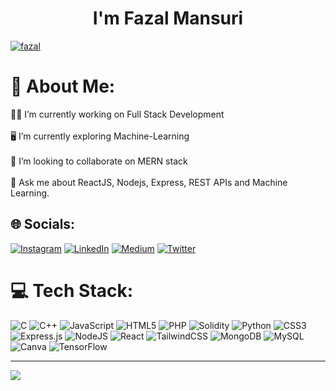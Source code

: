 <h1 align="center">I'm Fazal Mansuri</h1>
<p align="left"> <a href="https://twitter.com/fazal_mansuri_" target="_blank"><img src="https://img.shields.io/twitter/follow/fazal_mansuri_?logo=twitter&style=for-the-badge" alt="fazal" /></a> </p>

# 💫 About Me:
👨‍💻 I’m currently working on Full Stack Development<br><br>🖥️ I’m currently exploring Machine-Learning<br><br>👯 I’m looking to collaborate on MERN stack <br><br>💬 Ask me about ReactJS, Nodejs, Express, REST APIs and Machine Learning.


## 🌐 Socials:
[![Instagram](https://img.shields.io/badge/Instagram-%23E4405F.svg?logo=Instagram&logoColor=white)](https://instagram.com/fazal_mansuri__) [![LinkedIn](https://img.shields.io/badge/LinkedIn-%230077B5.svg?logo=linkedin&logoColor=white)](https://linkedin.com/in/fazal-mansuri) [![Medium](https://img.shields.io/badge/Medium-12100E?logo=medium&logoColor=white)](https://medium.com/@fazalmansuri08) [![Twitter](https://img.shields.io/badge/Twitter-%231DA1F2.svg?logo=Twitter&logoColor=white)](https://twitter.com/fazal_mansuri_) 

# 💻 Tech Stack:
![C](https://img.shields.io/badge/c-%2300599C.svg?style=for-the-badge&logo=c&logoColor=white) ![C++](https://img.shields.io/badge/c++-%2300599C.svg?style=for-the-badge&logo=c%2B%2B&logoColor=white) ![JavaScript](https://img.shields.io/badge/javascript-%23323330.svg?style=for-the-badge&logo=javascript&logoColor=%23F7DF1E) ![HTML5](https://img.shields.io/badge/html5-%23E34F26.svg?style=for-the-badge&logo=html5&logoColor=white) ![PHP](https://img.shields.io/badge/php-%23777BB4.svg?style=for-the-badge&logo=php&logoColor=white) ![Solidity](https://img.shields.io/badge/Solidity-%23363636.svg?style=for-the-badge&logo=solidity&logoColor=white) ![Python](https://img.shields.io/badge/python-3670A0?style=for-the-badge&logo=python&logoColor=ffdd54) ![CSS3](https://img.shields.io/badge/css3-%231572B6.svg?style=for-the-badge&logo=css3&logoColor=white) ![Express.js](https://img.shields.io/badge/express.js-%23404d59.svg?style=for-the-badge&logo=express&logoColor=%2361DAFB) ![NodeJS](https://img.shields.io/badge/node.js-6DA55F?style=for-the-badge&logo=node.js&logoColor=white) ![React](https://img.shields.io/badge/react-%2320232a.svg?style=for-the-badge&logo=react&logoColor=%2361DAFB) ![TailwindCSS](https://img.shields.io/badge/tailwindcss-%2338B2AC.svg?style=for-the-badge&logo=tailwind-css&logoColor=white) ![MongoDB](https://img.shields.io/badge/MongoDB-%234ea94b.svg?style=for-the-badge&logo=mongodb&logoColor=white) ![MySQL](https://img.shields.io/badge/mysql-%2300f.svg?style=for-the-badge&logo=mysql&logoColor=white) ![Canva](https://img.shields.io/badge/Canva-%2300C4CC.svg?style=for-the-badge&logo=Canva&logoColor=white) ![TensorFlow](https://img.shields.io/badge/TensorFlow-%23FF6F00.svg?style=for-the-badge&logo=TensorFlow&logoColor=white)

---
[![](https://visitcount.itsvg.in/api?id=fazal-10&icon=0&color=0)](https://visitcount.itsvg.in)

<!-- Proudly created with GPRM ( https://gprm.itsvg.in ) -->
